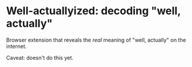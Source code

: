 # Well-actuallyized: decoding "well, actually"

Browser extension that reveals the *real* meaning of "well, actually" on the internet.

Caveat: doesn't do this yet.
